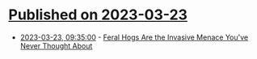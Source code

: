 # [Published on 2023-03-23](index.md)

* [2023-03-23, 09:35:00](https://soylentnews.org/article.pl?sid=23/03/22/185237&from=rss) - [Feral Hogs Are the Invasive Menace You've Never Thought About](https://soylentnews.org/article.pl?sid=23/03/22/185237&from=rss)
